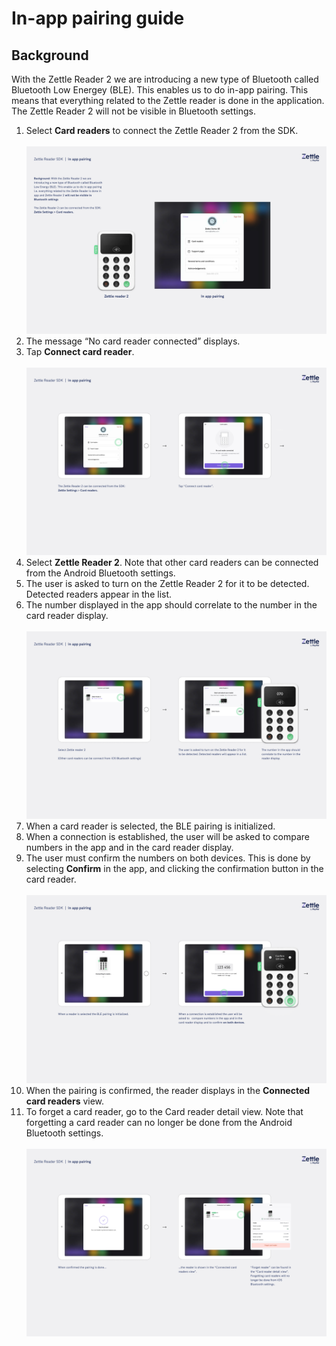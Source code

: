 # In-app pairing guide
## Background
With the Zettle Reader 2 we are introducing a new type of Bluetooth called Bluetooth Low Energey (BLE). This enables us to do in-app pairing. This means that everything related to the Zettle reader is done in the application. The Zettle Reader 2 will not be visible in Bluetooth settings. 
1. Select **Card readers** to connect the Zettle Reader 2 from the SDK.<br>
<br>![In-app pairing step 1](images/In-app_1.png)
2. The message “No card reader connected” displays.
3. Tap **Connect card reader**.<br>
<br>![In-app pairing step 2-3](images/In-app_2.png)
4. Select **Zettle Reader 2**. Note that other card readers can be connected from the Android Bluetooth settings.
5. The user is asked to turn on the Zettle Reader 2 for it to be detected. Detected readers appear in the list.
6. The number displayed in the app should correlate to the number in the card reader display.<br>
<br>![In-app pairing step 4-6](images/In-app_3.png)
7. When a card reader is selected, the BLE pairing is initialized. 
8. When a connection is established, the user will be asked to compare numbers in the app and in the card reader display.
9. The user must confirm the numbers on both devices. This is done by selecting **Confirm** in the app, and clicking the confirmation button in the card reader.<br>
<br>![In-app pairing step 7-9](images/In-app_4.png)
10. When the pairing is confirmed, the reader displays in the **Connected card readers** view.
11. To forget a card reader, go to the Card reader detail view. Note that forgetting a card reader can no longer be done from the Android Bluetooth settings.<br>
<br>![In-app pairing step 10-11](images/In-app_5.png)
